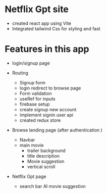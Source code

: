 # Netflix Gpt site

- created react app using Vite
- Integrated tailwind Css for styling and fast

# Features in this app

- login/signup page
- Routing

  - Signup form
  - login redirect to browse page
  - Form validation
  - useRef for inputs
  - firebase setup
  - create signup new account
  - implement signin user api
  - created redux store

- Browse landing page (after authentication )

  - Navbar
  - main movie
    - trailer background
    - title description
    - Movie suggestion
    - vertical scroll

- Netflix Gpt page
  - search bar AI movie suggestion
